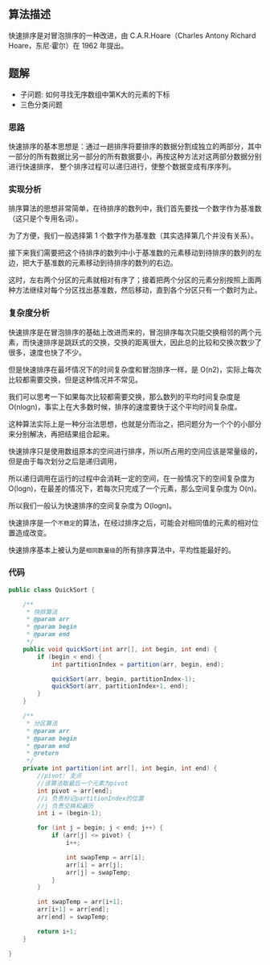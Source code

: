 ## 算法描述
快速排序是对冒泡排序的一种改进，由 C.A.R.Hoare（Charles Antony Richard Hoare，东尼·霍尔）在 1962 年提出。


## 题解
- 子问题: 如何寻找无序数组中第K大的元素的下标
- 三色分类问题
### 思路

快速排序的基本思想是：通过一趟排序将要排序的数据分割成独立的两部分，其中一部分的所有数据比另一部分的所有数据要小，再按这种方法对这两部分数据分别进行快速排序，
整个排序过程可以递归进行，使整个数据变成有序序列。

### 实现分析

排序算法的思想非常简单，在待排序的数列中，我们首先要找一个数字作为基准数（这只是个专用名词）。

为了方便，我们一般选择第 1 个数字作为基准数（其实选择第几个并没有关系）。

接下来我们需要把这个待排序的数列中小于基准数的元素移动到待排序的数列的左边，把大于基准数的元素移动到待排序的数列的右边。

这时，左右两个分区的元素就相对有序了；接着把两个分区的元素分别按照上面两种方法继续对每个分区找出基准数，然后移动，直到各个分区只有一个数时为止。

### 复杂度分析

快速排序是在冒泡排序的基础上改进而来的，冒泡排序每次只能交换相邻的两个元素，而快速排序是跳跃式的交换，交换的距离很大，因此总的比较和交换次数少了很多，速度也快了不少。

但是快速排序在最坏情况下的时间复杂度和冒泡排序一样，是 O(n2)，实际上每次比较都需要交换，但是这种情况并不常见。

我们可以思考一下如果每次比较都需要交换，那么数列的平均时间复杂度是 O(nlogn)，事实上在大多数时候，排序的速度要快于这个平均时间复杂度。

这种算法实际上是一种分治法思想，也就是分而治之，把问题分为一个个的小部分来分别解决，再把结果组合起来。

快速排序只是使用数组原本的空间进行排序，所以所占用的空间应该是常量级的，但是由于每次划分之后是递归调用，

所以递归调用在运行的过程中会消耗一定的空间，在一般情况下的空间复杂度为 O(logn)，在最差的情况下，若每次只完成了一个元素，那么空间复杂度为 O(n)。

所以我们一般认为快速排序的空间复杂度为 O(logn)。

快速排序是一个`不稳定`的算法，在经过排序之后，可能会对相同值的元素的相对位置造成改变。

快速排序基本上被认为是`相同数量级`的所有排序算法中，平均性能最好的。

### 代码
```java
public class QuickSort {

    /**
     * 快排算法
     * @param arr
     * @param begin
     * @param end
     */
    public void quickSort(int arr[], int begin, int end) {
        if (begin < end) {
            int partitionIndex = partition(arr, begin, end);

            quickSort(arr, begin, partitionIndex-1);
            quickSort(arr, partitionIndex+1, end);
        }
    }

    /**
     * 分区算法
     * @param arr
     * @param begin
     * @param end
     * @return
     */
    private int partition(int arr[], int begin, int end) {
        //pivot: 支点
        //该算法取最后一个元素为pivot
        int pivot = arr[end];
        //i 负责标记partitionIndex的位置
        //j 负责交换和遍历
        int i = (begin-1);

        for (int j = begin; j < end; j++) {
            if (arr[j] <= pivot) {
                i++;

                int swapTemp = arr[i];
                arr[i] = arr[j];
                arr[j] = swapTemp;
            }
        }

        int swapTemp = arr[i+1];
        arr[i+1] = arr[end];
        arr[end] = swapTemp;

        return i+1;
    }

}
```